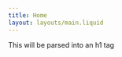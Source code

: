 ```yaml
---
title: Home
layout: layouts/main.liquid
---
```


<p class="text-xl text-red-100 mb-5">This will be parsed into an h1 tag</p>
